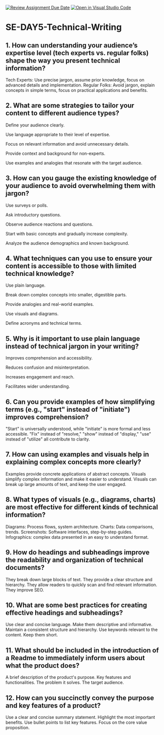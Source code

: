 [![Review Assignment Due Date](https://classroom.github.com/assets/deadline-readme-button-22041afd0340ce965d47ae6ef1cefeee28c7c493a6346c4f15d667ab976d596c.svg)](https://classroom.github.com/a/zsAR-pyY)
[![Open in Visual Studio Code](https://classroom.github.com/assets/open-in-vscode-2e0aaae1b6195c2367325f4f02e2d04e9abb55f0b24a779b69b11b9e10269abc.svg)](https://classroom.github.com/online_ide?assignment_repo_id=18495631&assignment_repo_type=AssignmentRepo)
# SE-DAY5-Technical-Writing
## 1. How can understanding your audience’s expertise level (tech experts vs. regular folks) shape the way you present technical information?

Tech Experts: Use precise jargon, assume prior knowledge, focus on advanced details and implementation.
Regular Folks: Avoid jargon, explain concepts in simple terms, focus on practical applications and benefits.

## 2. What are some strategies to tailor your content to different audience types?

Define your audience clearly.

Use language appropriate to their level of expertise.

Focus on relevant information and avoid unnecessary details.


Provide context and background for non-experts.

Use examples and analogies that resonate with the target audience.

## 3. How can you gauge the existing knowledge of your audience to avoid overwhelming them with jargon?

Use surveys or polls.

Ask introductory questions.

Observe audience reactions and questions.

Start with basic concepts and gradually increase complexity.

Analyze the audience demographics and known background.

## 4. What techniques can you use to ensure your content is accessible to those with limited technical knowledge?

Use plain language.

Break down complex concepts into smaller, digestible parts.

Provide analogies and real-world examples.

Use visuals and diagrams.

Define acronyms and technical terms.

## 5. Why is it important to use plain language instead of technical jargon in your writing?

Improves comprehension and accessibility.

Reduces confusion and misinterpretation.

Increases engagement and reach.

Facilitates wider understanding.

## 6. Can you provide examples of how simplifying terms (e.g., "start" instead of "initiate") improves comprehension?

"Start" is universally understood, while "initiate" is more formal and less accessible.
"Fix" instead of "resolve," "show" instead of "display," "use" instead of "utilize" all contribute to clarity.
## 7. How can using examples and visuals help in explaining complex concepts more clearly?

Examples provide concrete applications of abstract concepts.
Visuals simplify complex information and make it easier to understand.
Visuals can break up large amounts of text, and keep the user engaged.
## 8. What types of visuals (e.g., diagrams, charts) are most effective for different kinds of technical information?

Diagrams: Process flows, system architecture.
Charts: Data comparisons, trends.
Screenshots: Software interfaces, step-by-step guides.
Infographics: complex data presented in an easy to understand format.
## 9. How do headings and subheadings improve the readability and organization of technical documents?
They break down large blocks of text.
They provide a clear structure and hierarchy.
They allow readers to quickly scan and find relevant information.
They improve SEO.
## 10. What are some best practices for creating effective headings and subheadings?
Use clear and concise language.
Make them descriptive and informative.
Maintain a consistent structure and hierarchy.
Use keywords relevant to the content.
Keep them short.
## 11. What should be included in the introduction of a Readme to immediately inform users about what the product does?
A brief description of the product's purpose.
Key features and functionalities.
The problem it solves.
The target audience.
## 12. How can you succinctly convey the purpose and key features of a product?
Use a clear and concise summary statement.
Highlight the most important benefits.
Use bullet points to list key features.
Focus on the core value proposition.
